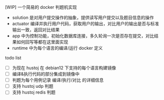 [WIP] 一个简易的 docker 判题机实现

- solution 是对用户提交操作的抽象，提供读写用户提交以及题目信息的操作
- actuator 编译并执行用户代码，获取用户的输出，对比用户的输出是否与标准输出一致，返回对比结果
- app 中为控制功能，初始化数据库连接，多久轮询一次是否存在提交，对比结果如何回写等都在这里面实现
- runtime 中为每个语言的编译/运行 docker 定义

todo list

- [ ] 为现在 hustoj 在 debian12 下支持的每个语言构建镜像
- [ ] 编译&执行代码的部分集成到镜像中
- [ ] 判题为每个用例记录 编译/执行/对比 的详细信息
- [ ] 支持 hustoj udp 判题
- [ ] 支持 hustoj redis 判题
